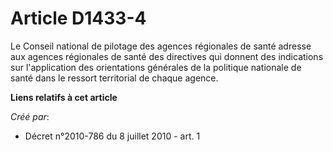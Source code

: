 # Article D1433-4

Le Conseil national de pilotage des agences régionales de santé adresse aux agences régionales de santé des directives qui
donnent des indications sur l'application des orientations générales de la politique nationale de santé dans le ressort
territorial de chaque agence.

**Liens relatifs à cet article**

_Créé par_:

  - Décret n°2010-786 du 8 juillet 2010 - art. 1
